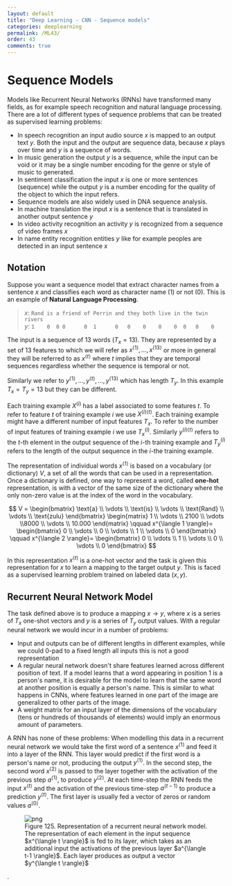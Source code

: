 ```yaml
---
layout: default
title: "Deep Learning - CNN - Sequence models"
categories: deeplearning
permalink: /ML43/
order: 43
comments: true
---
```


# Sequence Models 
Models like Recurrent Neural Networks (RNNs) have transformed many fields, as for example speech recognition and natural language processing. There are a lot of different types of sequence problems that can be treated as supervised learning problems:

* In speech recognition an input audio source $x$ is mapped to an output text $y$. Both the input and the output are sequence data, because $x$ plays over time and $y$ is a sequence of words.
* In music generation the output $y$ is a sequence, while the input can be void or it may be a single number encoding for the genre or style of music to generated. 
* In sentiment classification the input $x$ is one or more sentences (sequence) while the output $y$ is a number encoding for the quality of the object to which the input refers. 
* Sequence models are also widely used in DNA sequence analysis.
* In machine translation the input $x$ is a sentence that is translated in another output sentence $y$
* In video activity recognition an activity $y$ is recognized from a sequence of video frames $x$
* In name entity recognition entities $y$ like for example peoples are detected in an input sentence $x$

## Notation
Suppose you want a sequence model that extract character names from a sentence $x$ and classifies each word as character name (1) or not (0). This is an example of **Natural Language Processing**.

> $x$: ```Rand is a friend of Perrin and they both live in the twin rivers```<br>
$y$:   ```1    0  0 0      0  1      0   0    0    0    0  0   0    0     ```

The input is a sequence of 13 words ($T_x=13$). They are represented by a set of 13 features to which we will refer as $x^{\langle 1 \rangle}, \dots ,x^{\langle 13 \rangle}$ or more in general they will be referred to as $x^{\langle t \rangle}$ where $t$ implies that they are temporal sequences regardless whether the sequence is temporal or not.

Similarly we refer to $y^{\langle 1 \rangle}, \dots , y^{\langle t \rangle} , \dots,y^{\langle 13 \rangle}$ which has length $T_y$. In this example $T_x = T_y = 13$ but they can be different.

Each training example $X^{(i)}$ has a label associated to some features $t$. To refer to feature $t$ of training example $i$ we use $X^{(i)\langle t \rangle}$. Each training example might have a different number of input features $T_x$. To refer to the number of input features of training example $i$ we use $T_x^{(i)}$. Similarly $y^{(i)\langle t \rangle}$ refers to the $t$-th element in the output sequence of the $i$-th training example and $T_y^{(i)}$ refers to the length of the output sequence in the $i$-the training example.

The representation of individual words $x^{\langle 1 \rangle}$ is based on a vocabulary (or dictionary) $V$, a set of all the words that can be used in a representation. Once a dictionary is defined, one way to represent a word, called **one-hot** representation, is with a vector of the same size of the dictionary where the only non-zero value is at the index of the word in the vocabulary.

$$
V = 
\begin{bmatrix}
\text{a} \\ \vdots \\ \text{is} \\ \vdots \\ \text{Rand} \\ \vdots \\ \text{zulu}
\end{bmatrix}
\begin{matrix}
1 \\ \vdots \\ 2100 \\ \vdots \\8000 \\ \vdots \\ 10.000
\end{matrix}
\qquad x^{\langle 1 \rangle}=
\begin{bmatrix}
0 \\ \vdots \\ 0 \\ \vdots \\ 1 \\ \vdots \\ 0
\end{bmatrix}
\qquad x^{\langle 2 \rangle}=
\begin{bmatrix}
0 \\ \vdots \\ 1 \\ \vdots \\ 0 \\ \vdots \\ 0
\end{bmatrix}
$$

In this representation $x^{\langle t \rangle}$ is a one-hot vector and the task is given this representation for $x$ to learn a mapping to the target output $y$. This is faced as a supervised learning problem trained on labeled data $(x,y)$.

## Recurrent Neural Network Model
The task defined above is to produce a mapping $x \to y$, where $x$ is a series of $T_x$ one-shot vectors and $y$ is a series of $T_y$ output values. With a regular neural network we would incur in a number of problems:

* Input and outputs can be of different lengths in different examples, while we could 0-pad to a fixed length all inputs this is not a good representation
* A regular neural network doesn't share features learned across different position of text. If a model learns that a word appearing in position 1 is a person's name, it is desirable for the model to learn that the same word at another position is equally a person's name. This is similar to what happens in CNNs, where features learned in one part of the image are generalized to other parts of the image.
* A weight matrix for an input layer of the dimensions of the vocabulary (tens or hundreds of thousands of elements) would imply an enormous amount of parameters.

A RNN has none of these problems: When modelling this data in a recurrent neural network we would take the first word of a sentence $x^{\langle 1 \rangle}$ and feed it into a layer of the RNN. This layer would predict if the first word is a person's name or not, producing the output $y^{\langle 1 \rangle}$. In the second step, the second word $x^{\langle 2 \rangle}$ is passed to the layer together with the activation of the previous step $a^{\langle 1 \rangle}$, to produce $y^{\langle 2 \rangle}$. At each time-step the RNN feeds the input $x^{\langle t \rangle}$ and the activation of the previous time-step $a^{\langle t-1 \rangle}$ to produce a prediction $y^{\langle t \rangle}$. The first layer is usually fed a vector of zeros or random values $a^{\langle 0 \rangle}$.


    

<figure id="fig:rnn">
    <img src="{{site.baseurl}}/pages/ML-43-DeepLearningRNN1_files/ML-43-DeepLearningRNN1_3_0.svg" alt="png">
    <figcaption>Figure 125. Representation of a recurrent neural network model. The representation of each element in the input sequence $x^{\langle t \rangle}$ is fed to its layer, which takes as an additional input the activations of the previous layer $a^{\langle t-1 \rangle}$. Each layer produces as output a vector $y^{\langle t \rangle}$</figcaption>
</figure>.
